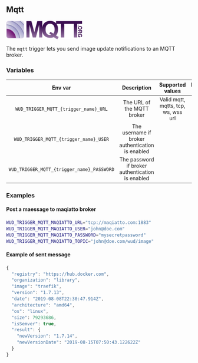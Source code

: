 ## Mqtt
![logo](mqtt.png)

The ```mqtt``` trigger lets you send image update notifications to an MQTT broker.

### Variables

| Env var                                        | Description                                      | Supported values                    | Default value |
|:----------------------------------------------:|:------------------------------------------------:|:-----------------------------------:|:-------------:| 
| ```WUD_TRIGGER_MQTT_{trigger_name}_URL```      | The URL of the MQTT broker                       | Valid mqtt, mqtts, tcp, ws, wss url |               |
| ```WUD_TRIGGER_MQTT_{trigger_name}_USER```     | The username if broker authentication is enabled |                                     |               |
| ```WUD_TRIGGER_MQTT_{trigger_name}_PASSWORD``` | The password if broker authentication is enabled |                                     |               |

### Examples

#### Post a maessage  to maqiatto broker

```bash
WUD_TRIGGER_MQTT_MAQIATTO_URL="tcp://maqiatto.com:1883"
WUD_TRIGGER_MQTT_MAQIATTO_USER="john@doe.com"
WUD_TRIGGER_MQTT_MAQIATTO_PASSWORD="mysecretpassword"
WUD_TRIGGER_MQTT_MAQIATTO_TOPIC="john@doe.com/wud/image"

```

#### Example of sent message
```javascript
{
  "registry": "https://hub.docker.com",
  "organization": "library",
  "image": "traefik",
  "version": "1.7.13",
  "date": "2019-08-08T22:30:47.914Z",
  "architecture": "amd64",
  "os": "linux",
  "size": 79293686,
  "isSemver": true,
  "result": {
    "newVersion": "1.7.14",
    "newVersionDate": "2019-08-15T07:50:43.122622Z"
  }
}
```
